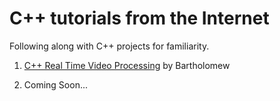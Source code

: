 # C++ tutorials from the Internet

Following along with C++ projects for familiarity. 

1. [C++ Real Time Video Processing](https://www.youtube.com/playlist?list=PLKucWgGjAuTbobNC28EaR9lbGQTVyD9IS) by Bartholomew 

2. Coming Soon...
